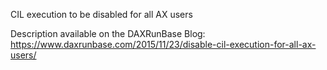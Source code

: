 CIL execution to be disabled for all AX users

Description available on the DAXRunBase Blog:
https://www.daxrunbase.com/2015/11/23/disable-cil-execution-for-all-ax-users/
